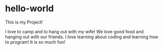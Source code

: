 # hello-world
This is my Project!

I love to camp and to hang out with my wife! We love good food and hanging out with our friends. I love learning about coding and learning how to program! It is so much fun!
